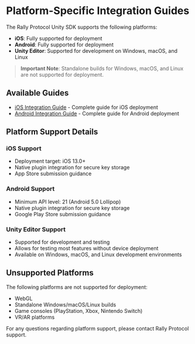 # Platform-Specific Integration Guides

The Rally Protocol Unity SDK supports the following platforms:

- **iOS**: Fully supported for deployment
- **Android**: Fully supported for deployment
- **Unity Editor**: Supported for development on Windows, macOS, and Linux

> **Important Note**: Standalone builds for Windows, macOS, and Linux are not supported for deployment.

## Available Guides

- [iOS Integration Guide](./ios-integration.md) - Complete guide for iOS deployment
- [Android Integration Guide](./android-integration.md) - Complete guide for Android deployment

## Platform Support Details

### iOS Support

- Deployment target: iOS 13.0+
- Native plugin integration for secure key storage
- App Store submission guidance

### Android Support

- Minimum API level: 21 (Android 5.0 Lollipop)
- Native plugin integration for secure key storage
- Google Play Store submission guidance

### Unity Editor Support

- Supported for development and testing
- Allows for testing most features without device deployment
- Available on Windows, macOS, and Linux development environments

## Unsupported Platforms

The following platforms are not supported for deployment:

- WebGL
- Standalone Windows/macOS/Linux builds
- Game consoles (PlayStation, Xbox, Nintendo Switch)
- VR/AR platforms

For any questions regarding platform support, please contact Rally Protocol support.
